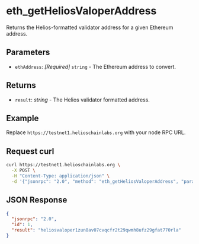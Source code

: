 # eth_getHeliosValoperAddress

Returns the Helios-formatted validator address for a given Ethereum address.

## Parameters

- `ethAddress`: *[Required]* `string` - The Ethereum address to convert.

## Returns

- `result`: *string* - The Helios validator formatted address.

## Example

Replace `https://testnet1.helioschainlabs.org` with your node RPC URL.

## Request curl
```sh
curl https://testnet1.helioschainlabs.org \
  -X POST \
  -H "Content-Type: application/json" \
  -d '{"jsonrpc": "2.0", "method": "eth_getHeliosValoperAddress", "params": ["0xd8dA6BF26964aF9D7eEd9e03E53415D37aA96045"], "id": 1}'
```

## JSON Response
```json
{
  "jsonrpc": "2.0",
  "id": 1,
  "result": "heliosvaloper1zun8av07cvqcfr2t29qwmh8ufz29gfat770rla"
}
```